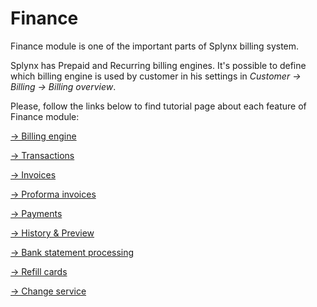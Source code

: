 Finance
=======

Finance module is one of the important parts of Splynx billing system.

Splynx has Prepaid and Recurring billing engines. It's possible to define which billing engine is used by customer in his settings in _Customer → Billing → Billing overview_.

Please, follow the links below to find tutorial page about each feature of Finance module:

[→ Billing engine](finance/billing_engine/billing_engine.md)

[→ Transactions](finance/transactions/transactions.md)

[→ Invoices](finance/invoices/invoices.md)

[→ Proforma invoices](finance/proforma_invoices/proforma_invoices.md)

[→ Payments](finance/payments/payments.md)

[→ History & Preview](finance/history_and_preview/history_and_preview.md)

[→ Bank statement processing](finance/bank_statement_processing/bank_statement_processing.md)

[→ Refill cards](finance/refill_cards/refill_cards.md)

[→ Change service](finance/change_service/change_service.md)
